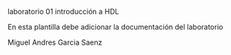 laboratorio 01 introducción a HDL

En esta plantilla debe adicionar la documentación del laboratorio

Miguel Andres Garcia Saenz
